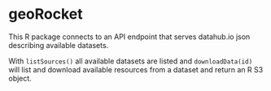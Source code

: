 # geoRocket

This R package connects to an API endpoint that serves datahub.io json describing available datasets.

With `listSources()` all available datasets are listed and `downloadData(id)` will list and download available resources from a dataset and return an R S3 object.
